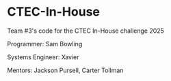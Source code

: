 # CTEC-In-House
Team #3's code for the CTEC In-House challenge 2025

Programmer: Sam Bowling

Systems Engineer: Xavier

Mentors: Jackson Pursell, Carter Tollman
